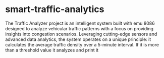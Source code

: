 # smart-traffic-analytics
The Traffic Analyzer project is an intelligent system built with emu 8086 designed to analyze vehicular traffic patterns with a focus on providing insights into congestion scenarios. Leveraging cutting-edge sensors and advanced data analytics, the system operates on a unique principle: it calculates the average traffic density over a 5-minute interval. 
If it is more than a threshold value it analyzes   and print it

